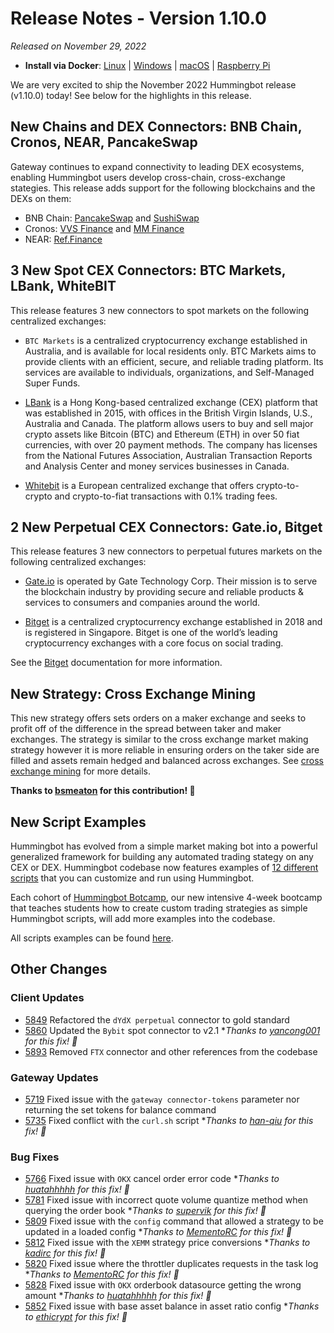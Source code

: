 # Release Notes - Version 1.10.0

*Released on November 29, 2022*

- **Install via Docker**: [Linux](/installation/docker/#linuxubuntu) | [Windows](/installation/docker/#windows) | [macOS](/installation/docker/#macos) | [Raspberry Pi](/installation/raspberry-pi/#install-via-docker)

We are very excited to ship the November 2022 Hummingbot release (v1.10.0) today! See below for the highlights in this release.

## New Chains and DEX Connectors: BNB Chain, Cronos, NEAR, PancakeSwap

Gateway continues to expand connectivity to leading DEX ecosystems, enabling Hummingbot users develop cross-chain, cross-exchange stategies. This release adds support for the following blockchains and the DEXs on them:

- BNB Chain: [PancakeSwap](/gateway/exchanges/pancakeswap/) and [SushiSwap](/gateway/exchanges/sushiswap/)
- Cronos: [VVS Finance](/gateway/exchanges/vvs/) and [MM Finance](/gateway/exchanges/mad-meerkat/)
- NEAR: [Ref.Finance](/gateway/exchanges/ref/)

## 3 New Spot CEX Connectors: BTC Markets, LBank, WhiteBIT

This release features 3 new connectors to spot markets on the following centralized exchanges:

- `BTC Markets` is a centralized cryptocurrency exchange established in Australia, and is available for local residents only. BTC Markets aims to provide clients with an efficient, secure, and reliable trading platform. Its services are available to individuals, organizations, and Self-Managed Super Funds.

- [LBank](/exchanges/lbank/) is a Hong Kong-based centralized exchange (CEX) platform that was established in 2015, with offices in the British Virgin Islands, U.S., Australia and Canada. The platform allows users to buy and sell major crypto assets like Bitcoin (BTC) and Ethereum (ETH) in over 50 fiat currencies, with over 20 payment methods. The company has licenses from the National Futures Association, Australian Transaction Reports and Analysis Center and money services businesses in Canada.

- [Whitebit](/exchanges/whitebit/) is a European centralized exchange that offers crypto-to-crypto and crypto-to-fiat transactions with 0.1% trading fees.

## 2 New Perpetual CEX Connectors: Gate.io, Bitget

This release features 3 new connectors to perpetual futures markets on the following centralized exchanges:

- [Gate.io](/exchanges/gate-io-perpetual/) is operated by Gate Technology Corp. Their mission is to serve the blockchain industry by providing secure and reliable products & services to consumers and companies around the world.

- [Bitget](/exchanges/bitget-perpetual/) is a centralized cryptocurrency exchange established in 2018 and is registered in Singapore. Bitget is one of the world’s leading cryptocurrency exchanges with a core focus on social trading.

See the [Bitget](/exchanges/bitget-perpetual/) documentation for more information.

## New Strategy: Cross Exchange Mining

This new strategy offers sets orders on a maker exchange and seeks to profit off of the difference in the spread between taker and maker exchanges. The strategy is similar to the cross exchange market making strategy however it is more reliable in ensuring orders on the taker side are filled and assets remain hedged and balanced across exchanges. See [cross exchange mining](/strategies/cross-exchange-mining) for more details.

**Thanks to [bsmeaton](https://github.com/bsmeaton) for this contribution! 🙏**

## New Script Examples

Hummingbot has evolved from a simple market making bot into a powerful generalized framework for building any automated trading stategy on any CEX or DEX. Hummingbot codebase now features examples of [12 different scripts](/scripts/examples) that you can customize and run using Hummingbot.

Each cohort of [Hummingbot Botcamp](https://hummingbot.org/botcamp), our new intensive 4-week bootcamp that teaches students how to create custom trading strategies as simple Hummingbot scripts, will add more examples into the codebase.

All scripts examples can be found [here](/scripts/examples/).

## Other Changes

### Client Updates

- [5849](https://github.com/hummingbot/hummingbot/pull/5849) Refactored the `dYdX perpetual` connector to gold standard
- [5860](https://github.com/hummingbot/hummingbot/pull/5860) Updated the `Bybit` spot connector to v2.1 **Thanks to [yancong001](https://github.com/yancong001) for this fix! 🙏*
- [5893](https://github.com/hummingbot/hummingbot/pull/5893) Removed `FTX` connector and other references from the codebase

### Gateway Updates

- [5719](https://github.com/hummingbot/hummingbot/pull/5719) Fixed issue with the `gateway connector-tokens` parameter nor returning the set tokens for balance command
- [5735](https://github.com/hummingbot/hummingbot/pull/5735) Fixed conflict with the `curl.sh` script **Thanks to [han-qiu](https://github.com/han-qiu) for this fix! 🙏*

### Bug Fixes

- [5766](https://github.com/hummingbot/hummingbot/pull/5766) Fixed issue with `OKX` cancel order error code **Thanks to [huatahhhhh](https://github.com/huatahhhhh) for this fix! 🙏*
- [5781](https://github.com/hummingbot/hummingbot/pull/5781) Fixed issue with incorrect quote volume quantize method when querying the order book **Thanks to [supervik](https://github.com/supervik) for this fix! 🙏*
- [5809](https://github.com/hummingbot/hummingbot/pull/5809) Fixed issue with the `config` command that allowed a strategy to be updated in a loaded config **Thanks to [MementoRC](https://github.com/MementoRC) for this fix! 🙏*
- [5812](https://github.com/hummingbot/hummingbot/pull/5812) Fixed issue with the `XEMM` strategy price conversions **Thanks to [kadirc](https://github.com/kadirc) for this fix! 🙏*
- [5820](https://github.com/hummingbot/hummingbot/pull/5820) Fixed issue where the throttler duplicates requests in the task log **Thanks to [MementoRC](https://github.com/MementoRC) for this fix! 🙏*
- [5828](https://github.com/hummingbot/hummingbot/pull/5828) Fixed issue with `OKX` orderbook datasource getting the wrong amount **Thanks to [huatahhhhh](https://github.com/huatahhhhh) for this fix! 🙏*
- [5852](https://github.com/hummingbot/hummingbot/pull/5852) Fixed issue with base asset balance in asset ratio config **Thanks to [ethicrypt](https://github.com/ethicrypt) for this fix! 🙏*
